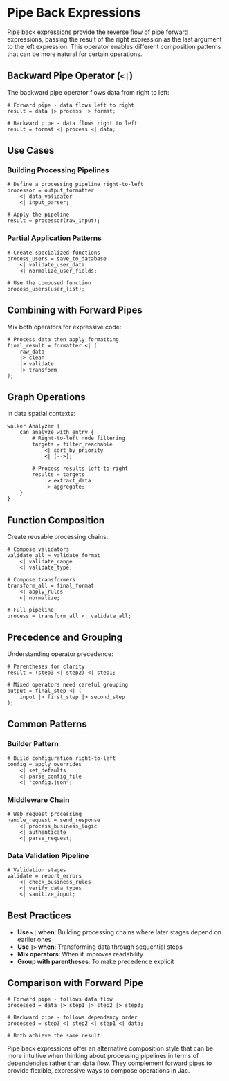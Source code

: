 # Pipe Back Expressions

Pipe back expressions provide the reverse flow of pipe forward expressions, passing the result of the right expression as the last argument to the left expression. This operator enables different composition patterns that can be more natural for certain operations.

## Backward Pipe Operator (`<|`)

The backward pipe operator flows data from right to left:

```jac
# Forward pipe - data flows left to right
result = data |> process |> format;

# Backward pipe - data flows right to left
result = format <| process <| data;
```

## Use Cases

### Building Processing Pipelines
```jac
# Define a processing pipeline right-to-left
processor = output_formatter
    <| data_validator  
    <| input_parser;

# Apply the pipeline
result = processor(raw_input);
```

### Partial Application Patterns
```jac
# Create specialized functions
process_users = save_to_database
    <| validate_user_data
    <| normalize_user_fields;

# Use the composed function
process_users(user_list);
```

## Combining with Forward Pipes

Mix both operators for expressive code:

```jac
# Process data then apply formatting
final_result = formatter <| (
    raw_data
    |> clean
    |> validate
    |> transform
);
```

## Graph Operations

In data spatial contexts:

```jac
walker Analyzer {
    can analyze with entry {
        # Right-to-left node filtering
        targets = filter_reachable
            <| sort_by_priority
            <| [-->];
        
        # Process results left-to-right
        results = targets
            |> extract_data
            |> aggregate;
    }
}
```

## Function Composition

Create reusable processing chains:

```jac
# Compose validators
validate_all = validate_format
    <| validate_range
    <| validate_type;

# Compose transformers  
transform_all = final_format
    <| apply_rules
    <| normalize;

# Full pipeline
process = transform_all <| validate_all;
```

## Precedence and Grouping

Understanding operator precedence:

```jac
# Parentheses for clarity
result = (step3 <| step2) <| step1;

# Mixed operators need careful grouping
output = final_step <| (
    input |> first_step |> second_step
);
```

## Common Patterns

### Builder Pattern
```jac
# Build configuration right-to-left
config = apply_overrides
    <| set_defaults
    <| parse_config_file
    <| "config.json";
```

### Middleware Chain
```jac
# Web request processing
handle_request = send_response
    <| process_business_logic
    <| authenticate
    <| parse_request;
```

### Data Validation Pipeline
```jac
# Validation stages
validate = report_errors
    <| check_business_rules
    <| verify_data_types
    <| sanitize_input;
```

## Best Practices

- **Use `<|` when**: Building processing chains where later stages depend on earlier ones
- **Use `|>` when**: Transforming data through sequential steps
- **Mix operators**: When it improves readability
- **Group with parentheses**: To make precedence explicit

## Comparison with Forward Pipe

```jac
# Forward pipe - follows data flow
processed = data |> step1 |> step2 |> step3;

# Backward pipe - follows dependency order  
processed = step3 <| step2 <| step1 <| data;

# Both achieve the same result
```

Pipe back expressions offer an alternative composition style that can be more intuitive when thinking about processing pipelines in terms of dependencies rather than data flow. They complement forward pipes to provide flexible, expressive ways to compose operations in Jac.
